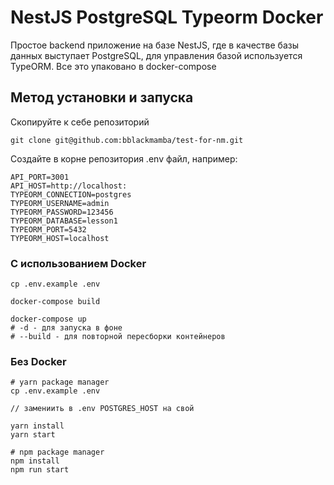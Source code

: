 # NestJS PostgreSQL Typeorm Docker

Простое backend приложение на базе NestJS, где в качестве базы данных выступает PostgreSQL, для управления базой
используется TypeORM. Все это упаковано в docker-compose

## Метод установки и запуска

Скопируйте к себе репозиторий

```shell
git clone git@github.com:bblackmamba/test-for-nm.git
```

Создайте в корне репозитория .env файл, например:

```dotenv
API_PORT=3001
API_HOST=http://localhost:
TYPEORM_CONNECTION=postgres
TYPEORM_USERNAME=admin
TYPEORM_PASSWORD=123456
TYPEORM_DATABASE=lesson1
TYPEORM_PORT=5432
TYPEORM_HOST=localhost
```

### С использованием Docker

```shell
cp .env.example .env

docker-compose build

docker-compose up
# -d - для запуска в фоне
# --build - для повторной пересборки контейнеров
```

### Без Docker

```shell
# yarn package manager
cp .env.example .env

// замениить в .env POSTGRES_HOST на свой

yarn install
yarn start

# npm package manager
npm install
npm run start
```
